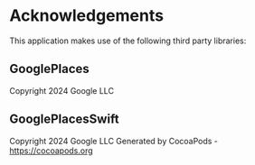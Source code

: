 # Acknowledgements
This application makes use of the following third party libraries:

## GooglePlaces

Copyright 2024 Google LLC

## GooglePlacesSwift

Copyright 2024 Google LLC
Generated by CocoaPods - https://cocoapods.org
